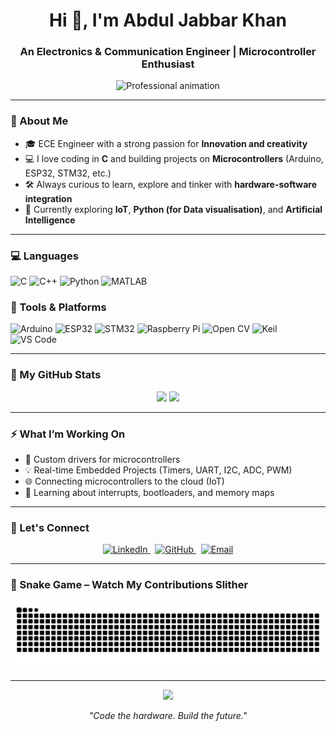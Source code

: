 <h1 align="center">Hi 👋, I'm Abdul Jabbar Khan</h1>
<h3 align="center">An Electronics & Communication Engineer | Microcontroller Enthusiast</h3>

<p align="center">
  <img src="https://media.giphy.com/media/L8K62iTDkzGX6/giphy.gif" width="300" alt="Professional animation">
</p>

---

### 🚀 About Me

- 🎓 ECE Engineer with a strong passion for **Innovation and creativity**  
- 💻 I love coding in **C** and building projects on **Microcontrollers** (Arduino, ESP32, STM32, etc.)  
- 🛠️ Always curious to learn, explore and tinker with **hardware-software integration**  
- 🌱 Currently exploring **IoT**, **Python (for Data visualisation)**, and **Artificial Intelligence**

---

### 💻 Languages
<p align="left">
  <img src="https://img.shields.io/badge/C-00599C?style=for-the-badge&logo=c&logoColor=white" alt="C"/>
  <img src="https://img.shields.io/badge/C++-00599C?style=for-the-badge&logo=c%2B%2B&logoColor=white" alt="C++"/>
  <img src="https://img.shields.io/badge/Python-3776AB?style=for-the-badge&logo=python&logoColor=white" alt="Python"/>
  <img src="https://img.shields.io/badge/MATLAB-0076A8?style=for-the-badge&logo=Mathworks&logoColor=white" alt="MATLAB"/>
</p>

### 🧰 Tools & Platforms
<p align="left">
  <img src="https://img.shields.io/badge/Arduino-00979D?style=for-the-badge&logo=arduino&logoColor=white" alt="Arduino"/>
  <img src="https://img.shields.io/badge/ESP32-323232?style=for-the-badge&logo=espressif&logoColor=white" alt="ESP32"/>
  <img src="https://img.shields.io/badge/STM32-03234B?style=for-the-badge&logo=stmicroelectronics&logoColor=white" alt="STM32"/>
  <img src="https://img.shields.io/badge/Raspberry%20Pi-C51A4A?style=for-the-badge&logo=raspberry-pi&logoColor=white" alt="Raspberry Pi"/>
  <img src="https://img.shields.io/badge/OpenCV-5C3EE8?style=for-the-badge&logo=opencv&logoColor=white" alt="Open CV"/>
  <img src="https://img.shields.io/badge/Keil µVision-007ACC?style=for-the-badge&logo=circle&logoColor=white" alt=Keil uVision/>
  <img src="https://img.shields.io/badge/VS Code-0078d7?style=for-the-badge&logo=visual-studio-code&logoColor=white" alt="VS Code"/>
</p>


---

### 📂 My GitHub Stats

<p align="center">
  <img src="https://github-readme-stats.vercel.app/api?username=CodingMango&show_icons=true&theme=radical" width="450">
  <img src="https://github-readme-stats.vercel.app/api/top-langs/?username=CodingMango&layout=compact&theme=radical" width="350">
</p>

---

### ⚡ What I’m Working On

- 🔧 Custom drivers for microcontrollers  
- 💡 Real-time Embedded Projects (Timers, UART, I2C, ADC, PWM)  
- 🌐 Connecting microcontrollers to the cloud (IoT)  
- 🧠 Learning about interrupts, bootloaders, and memory maps  

---

### 🤝 Let's Connect

<p align="center">
  <a href="https://www.linkedin.com/in/jabbar-khan-abdul/" target="_blank">
    <img src="https://img.shields.io/badge/LinkedIn-0A66C2?style=flat&logo=linkedin&logoColor=white" alt="LinkedIn">
  </a>
  &nbsp;
  <a href="https://github.com/CodingMango" target="_blank">
    <img src="https://img.shields.io/badge/GitHub-171515?style=flat&logo=github&logoColor=white" alt="GitHub">
  </a>
  &nbsp;
  <a href="jk7906485@gmail.com" target="_blank">
    <img src="https://img.shields.io/badge/Email-D14836?style=flat&logo=gmail&logoColor=white" alt="Email">
  </a>
</p>


---

### 🐍 Snake Game – Watch My Contributions Slither

<div align="center">
  <img alt="GitHub Snake" src="https://raw.githubusercontent.com/CodingMango/CodingMango/output/github-snake-dark.svg" />
</div>

---

<p align="center">
  <img src="https://media.giphy.com/media/f3iwJFOVOwuy7K6FFw/giphy.gif" width="300">
</p>

<p align="center"><i>"Code the hardware. Build the future."</i></p>
